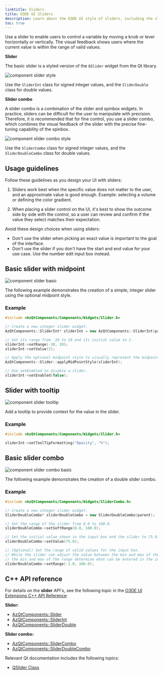 ```yaml
---
linktitle: Sliders
title: O3DE UI Sliders
description: Learn about the O3DE UI style of sliders, including the slider and slider combo components.
toc: true
---
```


Use a slider to enable users to control a variable by moving a knob or lever horizontally or vertically. The visual feedback shows users where the current value is within the range of valid values.

**Slider**

The basic slider is a styled version of the `QSlider` widget from the Qt library.

![component slider style](/images/tools-ui/component-slider-style.png)

Use the `SliderInt` class for signed integer values, and the `SliderDouble` class for double values.

**Slider combo**

A slider combo is a combination of the slider and spinbox widgets. In practice, sliders can be difficult for the user to manipulate with precision. Therefore, it is recommended that for fine control, you use a slider combo, which combines the visual feedback of the slider with the precise fine-tuning capability of the spinbox.

![component slider combo style](/images/tools-ui/component-slider-combo-style.png)

Use the `SliderCombo` class for signed integer values, and the `SliderDoubleCombo` class for double values.

## Usage guidelines

Follow these guidelines as you design your UI with sliders:

1.  Sliders work best when the specific value does not matter to the user, and an approximate value is good enough. Example: selecting a volume or defining the color gradient.

1.  When placing a slider control on the UI, it's best to show the outcome side by side with the control, so a user can review and confirm if the value they select matches their expectation.

Avoid these design choices when using sliders:
+ Don't use the slider when picking an exact value is important to the goal of the interface.
+ Don't use the slider if you don't have the start and end value for your use case. Use the number edit input box instead.

## Basic slider with midpoint

![component slider basic](/images/tools-ui/component-slider-basic.png)

The following example demonstrates the creation of a simple, integer slider using the optional midpoint style.

### Example

```cpp
#include <AzQtComponents/Components/Widgets/Slider.h>

// Create a new integer slider widget.
AzQtComponents::SliderInt* sliderInt = new AzQtComponents::SliderInt(parent);

// Set its range from -10 to 10 and its initial value to 2.
sliderInt->setRange(-10, 10);
sliderInt->setValue(2);

// Apply the optional midpoint style to visually represent the midpoint along the slider.
AzQtComponents::Slider::applyMidPointStyle(sliderInt);

// Use setEnabled to disable a slider.
sliderInt->setEnabled(false);
```

## Slider with tooltip

![component slider tooltip](/images/tools-ui/component-slider-tooltip.png)

Add a tooltip to provide context for the value in the slider.

### Example

```cpp
#include <AzQtComponents/Components/Widgets/Slider.h>

sliderInt->setToolTipFormatting("Opacity", "%");
```

## Basic slider combo

![component slider combo basic](/images/tools-ui/component-slider-combo-basic.png)

The following example demonstrates the creation of a double slider combo.

### Example

```cpp
#include <AzQtComponents/Components/Widgets/SliderCombo.h>

// Create a new integer slider widget.
SliderDoubleCombo* sliderDoubleCombo = new SliderDoubleCombo(parent);

// Set the range of the slider from 0.0 to 100.0.
sliderDoubleCombo->setSoftRange(0.0, 100.0);

// Set the initial value shown in the input box and the slider to 75.0.
sliderDoubleCombo->setValue(75.0);

// (Optional) Set the range of valid values for the input box.
// While the slider can adjust the value between the min and max of the soft range,
// the min and max of the range determine what can be entered in the input box.
sliderDoubleCombo->setRange(-1.0, 100.0);
```

## C++ API reference

For details on the **slider** API's, see the following topic in the [O3DE UI Extensions C++ API Reference](/docs/api/frameworks/azqtcomponents/namespace_az_qt_components.html):

 **Slider:**
+  [AzQtComponents::Slider](/docs/api/frameworks/azqtcomponents/class_az_qt_components_1_1_slider.html)
+  [AzQtComponents::SliderInt](/docs/api/frameworks/azqtcomponents/class_az_qt_components_1_1_slider_int.html)
+  [AzQtComponents::SliderDouble](/docs/api/frameworks/azqtcomponents/class_az_qt_components_1_1_slider_double.html)

 **Slider combo:**
+  [AzQtComponents::SliderCombo](/docs/api/frameworks/azqtcomponents/class_az_qt_components_1_1_slider_combo.html)
+  [AzQtComponents::SliderDoubleCombo](/docs/api/frameworks/azqtcomponents/class_az_qt_components_1_1_slider_double_combo.html)

Relevant Qt documentation includes the following topics:
+  [QSlider Class](https://doc.qt.io/qt-5/qslider.html)
